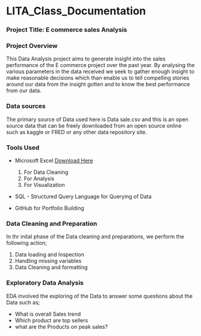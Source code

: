 # LITA_Class_Documentation

### Project Title: E commerce sales Analysis

### Project Overview
This Data Analysis project aims to generate insight into the sales performance of the E commerce project over the past year. By 
analysing the various parameters in the data received we seek to gather enough insight to make reasonable decisions which than 
enable us to tell compelling stories around our data from the insight gotten and to know the best performance from our data.

### Data sources
The primary source of Data used here is Data sale.csv and this is an open source data that can be freely downloaded from an open source
online such as kaggle or FRED or any other data repository site.

### Tools Used
-  Microsoft Excel [Download Here](https://www.microsoft.com)
    1. For Data Cleaning
    2. For Analysis
    3. For Visualization

-  SQL - Structured Query Language for Querying of Data
-  GitHub for Portfolio Building

### Data Cleaning and Preparation
In thr inital phase of the Data cleaning and preparations, we perform the following action;
1. Data loading and Inspection
2. Handling missing variables
3. Data Cleaning and formatting

### Exploratory Data Analysis
EDA involved the exploring of the Data to answer some questions about the Data such as;
- What is overall Sales trend
- Which product are top sellers
- what are the Products on peak sales?


  

